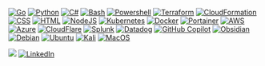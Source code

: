 [![Go](https://img.shields.io/badge/-Go-141414?style=flat&logo=go)](https://go.dev/)
[![Python](https://img.shields.io/badge/-Python-141414?style=flat&logo=python)](https://www.python.org/)
[![C#](https://img.shields.io/badge/-C%23-141414?style=flat&logo=csharp)](https://learn.microsoft.com/en-us/dotnet/csharp/)
[![Bash](https://img.shields.io/badge/-Bash-141414?style=flat&logo=gnubash)](https://tiswww.case.edu/php/chet/bash/bashtop.html)
[![Powershell](https://img.shields.io/badge/-Powershell-141414?style=flat&logo=powershell)](https://learn.microsoft.com/en-us/powershell/)
[![Terraform](https://img.shields.io/badge/-Terraform-141414?style=flat&logo=terraform)](https://www.terraform.io/)
[![CloudFormation](https://img.shields.io/badge/-CloudFormation-141414?style=flat&logo=icloud)](https://aws.amazon.com/cloudformation/)
[![CSS](https://img.shields.io/badge/-CSS-141414?style=flat&logo=css3)](https://css3.com/)
[![HTML](https://img.shields.io/badge/-HTML-141414?style=flat&logo=HTML5)](https://html5.org/)
[![NodeJS](https://img.shields.io/badge/-NodeJS-141414?style=flat&logo=nodedotjs)](https://www.node.org/)
[![Kubernetes](https://img.shields.io/badge/-Kubernetes-141414?style=flat&logo=kubernetes)](https://www.kubernetes.org/)
[![Docker](https://img.shields.io/badge/-Docker-141414?style=flat&logo=docker)](https://www.docker.org/)
[![Portainer](https://img.shields.io/badge/-Portainer-141414?style=flat&logo=portainer)](https://www.portainer.io/)
[![AWS](https://img.shields.io/badge/-AWS-141414?style=flat&logo=amazonaws)](https://aws.amazon.com/)
[![Azure](https://img.shields.io/badge/-Azure-141414?style=flat&logo=microsoftazure)](https://azure.microsoft.com)
[![CloudFlare](https://img.shields.io/badge/-Cloudflare-141414?style=flat&logo=cloudflare)](https://www.cloudflare.com)
[![Splunk](https://img.shields.io/badge/-Splunk-141414?style=flat&logo=splunk)](https://www.splunk.com/)
[![Datadog](https://img.shields.io/badge/-Datadog-141414?style=flat&logo=datadog)](https://www.datadoghq.com/)
[![GitHub Copilot](https://img.shields.io/badge/-GitHub%20Copilot-141414?style=flat&logo=githubcopilot)](https://github.com/features/copilot)
[![Obsidian](https://img.shields.io/badge/-Obsidian-141414?style=flat&logo=obsidian)](https://obsidian.md/)
[![Debian](https://img.shields.io/badge/-Debian-141414?style=flat&logo=debian)](https://www.debian.org/)
[![Ubuntu](https://img.shields.io/badge/-Ubuntu-141414?style=flat&logo=ubuntu)](https://ubuntu.com/)
[![Kali](https://img.shields.io/badge/-Kali-141414?style=flat&logo=kalilinux)](https://www.kali.org/)
[![MacOS](https://img.shields.io/badge/-MacOS-141414?style=flat&logo=apple)](https://www.apple.com/)

![](https://komarev.com/ghpvc/?username=davenicoll&color=green)
[![LinkedIn](https://img.shields.io/badge/LinkedIn-0077B5?style=flat&logo=linkedin)](https://www.linkedin.com/in/dnicoll/)
